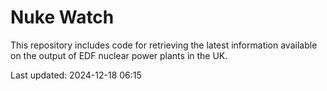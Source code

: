 # Nuke Watch

This repository includes code for retrieving the latest information available on the output of EDF nuclear power plants in the UK.

Last updated: 2024-12-18 06:15